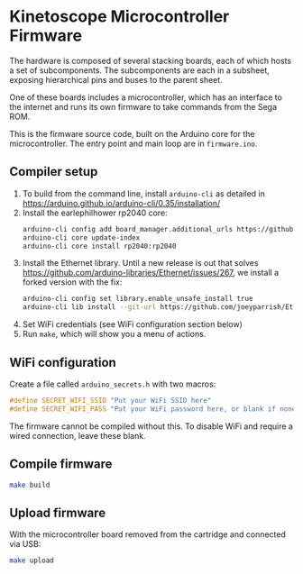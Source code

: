 # Kinetoscope Microcontroller Firmware

The hardware is composed of several stacking boards, each of which hosts a set
of subcomponents.  The subcomponents are each in a subsheet, exposing
hierarchical pins and buses to the parent sheet.

One of these boards includes a microcontroller, which has an interface to the
internet and runs its own firmware to take commands from the Sega ROM.

This is the firmware source code, built on the Arduino core for the
microcontroller.
The entry point and main loop are in `firmware.ino`.


## Compiler setup

1. To build from the command line, install `arduino-cli` as detailed in
   https://arduino.github.io/arduino-cli/0.35/installation/
2. Install the earlephilhower rp2040 core:
   ```sh
   arduino-cli config add board_manager.additional_urls https://github.com/earlephilhower/arduino-pico/releases/download/global/package_rp2040_index.json
   arduino-cli core update-index
   arduino-cli core install rp2040:rp2040
   ```
3. Install the Ethernet library.  Until a new release is out that solves
   https://github.com/arduino-libraries/Ethernet/issues/267,  we install a
   forked version with the fix:
   ```sh
   arduino-cli config set library.enable_unsafe_install true
   arduino-cli lib install --git-url https://github.com/joeyparrish/Ethernet
   ```
4. Set WiFi credentials (see WiFi configuration section below)
5. Run `make`, which will show you a menu of actions.


## WiFi configuration

Create a file called `arduino_secrets.h` with two macros:

```c++
#define SECRET_WIFI_SSID "Put your WiFi SSID here"
#define SECRET_WIFI_PASS "Put your WiFi password here, or blank if none needed"
```

The firmware cannot be compiled without this.  To disable WiFi and require a
wired connection, leave these blank.


## Compile firmware

```sh
make build
```


## Upload firmware

With the microcontroller board removed from the cartridge and connected via USB:

```sh
make upload
```
